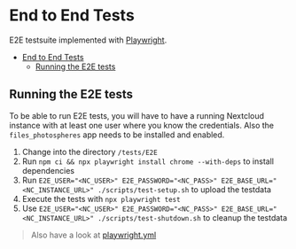 # End to End Tests

E2E testsuite implemented with [Playwright](https://playwright.dev/).

- [End to End Tests](#end-to-end-tests)
  - [Running the E2E tests](#running-the-e2e-tests)

## Running the E2E tests

To be able to run E2E tests, you will have to have a running Nextcloud instance with at least one user where you know the credentials. Also the `files_photospheres` app needs to be installed and enabled.

1. Change into the directory `/tests/E2E`
2. Run `npm ci && npx playwright install chrome --with-deps` to install dependencies
3. Run `E2E_USER="<NC_USER>" E2E_PASSWORD="<NC_PASS>" E2E_BASE_URL="<NC_INSTANCE_URL>" ./scripts/test-setup.sh` to upload the testdata
4. Execute the tests with `npx playwright test`
5. Use `E2E_USER="<NC_USER>" E2E_PASSWORD="<NC_PASS>" E2E_BASE_URL="<NC_INSTANCE_URL>" ./scripts/test-shutdown.sh` to cleanup the testdata

> Also have a look at [playwright.yml](./../../.github/workflows/playwright.yml)